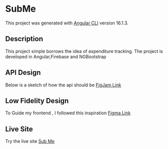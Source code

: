 # SubMe

This project was generated with [Angular CLI](https://github.com/angular/angular-cli) version 16.1.3.

## Description

This project  simple  borrows the idea  of expenditure tracking.
The project is  developed  in Angular,Firebase and  NGBootstrap

## API Design
Below is a sketch of how  the api should be
[FigJam Link](https://www.figma.com/file/Q1tuUsMaec2XQdUzivKn7u/API-Design?type=whiteboard&node-id=0%3A1&t=jrXHdy5TXCEV75Rr-1) 

## Low Fidelity Design
 To Guide my   frontend , I followed this inspiration
[Figma Link](https://www.figma.com/file/kCOp54P8w51IKlHfL1AaRQ/Final-Design?type=design&node-id=0%3A1&mode=design&t=dX6UodKrxOqk9n2H-1) 

## Live Site
Try the live site
[Sub Me](https://www.figma.com/file/kCOp54P8w51IKlHfL1AaRQ/Final-Design?type=design&node-id=0%3A1&mode=design&t=dX6UodKrxOqk9n2H-1) 

